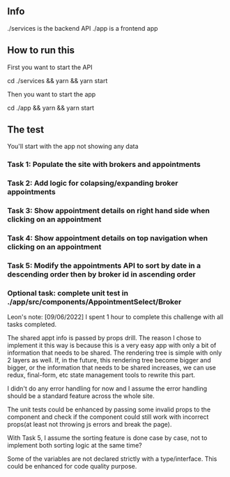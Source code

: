 ## Info

./services is the backend API
./app is a frontend app

## How to run this

First you want to start the API

cd ./services && yarn && yarn start

Then you want to start the app

cd ./app && yarn && yarn start

## The test

You'll start with the app not showing any data

### Task 1: Populate the site with brokers and appointments

### Task 2: Add logic for colapsing/expanding broker appointments

### Task 3: Show appointment details on right hand side when clicking on an appointment

### Task 4: Show appointment details on top navigation when clicking on an appointment

### Task 5: Modify the appointments API to sort by date in a descending order then by broker id in ascending order

### Optional task: complete unit test in ./app/src/components/AppointmentSelect/Broker

Leon's note: [09/06/2022]
I spent 1 hour to complete this challenge with all tasks completed.

The shared appt info is passed by props drill. The reason I chose to implement it this way is because this is a very easy app with only a bit of information that needs to be shared. The rendering tree is simple with only 2 layers as well.
If, in the future, this rendering tree become bigger and bigger, or the information that needs to be shared increases, we can use redux, final-form, etc state management tools to rewrite this part.

I didn't do any error handling for now and I assume the error handling should be a standard feature across the whole site.

The unit tests could be enhanced by passing some invalid props to the component and check if the component could still work with incorrect props(at least not throwing js errors and break the page).

With Task 5, I assume the sorting feature is done case by case, not to implement both sorting logic at the same time?

Some of the variables are not declared strictly with a type/interface. This could be enhanced for code quality purpose.
